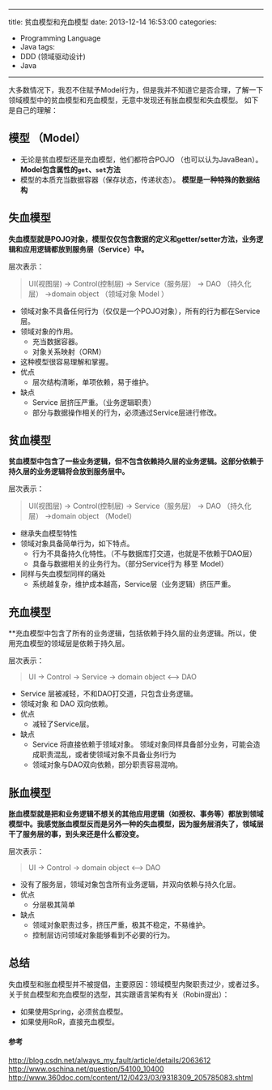 ﻿----
title: 贫血模型和充血模型
date: 2013-12-14 16:53:00
categories: 
- Programming Language
- Java
tags:
- DDD (领域驱动设计)
- Java
----

大多数情况下，我忍不住赋予Model行为，但是我并不知道它是否合理，了解一下领域模型中的贫血模型和充血模型，无意中发现还有胀血模型和失血模型。 如下是自己的理解：

## 模型 （Model）
* 无论是贫血模型还是充血模型，他们都符合POJO （也可以认为JavaBean）。
**Model包含属性的`get`、`set`方法**
* 模型的本质充当数据容器（保存状态，传递状态）。
**模型是一种特殊的数据结构**


## 失血模型
**失血模型就是POJO对象，模型仅仅包含数据的定义和getter/setter方法，业务逻辑和应用逻辑都放到服务层（Service）中。** 

层次表示：
> UI(视图层) -> Control(控制层) -> Service（服务层） -> DAO （持久化层） ->domain object （领域对象 Model ）

* 领域对象不具备任何行为（仅仅是一个POJO对象），所有的行为都在Service层。
* 领域对象的作用。
   * 充当数据容器。
   * 对象关系映射（ORM）
* 这种模型很容易理解和掌握。
* 优点
   * 层次结构清晰，单项依赖，易于维护。
* 缺点
   * Service 层挤压严重。（业务逻辑职责） 
   * 部分与数据操作相关的行为，必须通过Service层进行修改。

## 贫血模型
**贫血模型中包含了一些业务逻辑，但不包含依赖持久层的业务逻辑。这部分依赖于持久层的业务逻辑将会放到服务层中。**

层次表示：
> UI(视图层) -> Control(控制层) -> Service（服务层） -> DAO （持久化层） ->domain object （Model）

* 继承失血模型特性
* 领域对象具备简单行为，如下特点。
    * 行为不具备持久化特性。（不与数据库打交道，也就是不依赖于DAO层）
    * 具备与数据相关的业务行为。（部分Service行为 移至 Model）
* 同样与失血模型同样的痛处
   * 系统越复杂，维护成本越高，Service层（业务逻辑）挤压严重。

## 充血模型
**充血模型中包含了所有的业务逻辑，包括依赖于持久层的业务逻辑。所以，使用充血模型的领域层是依赖于持久层。

层次表示：
> UI -> Control -> Service -> domain object <--> DAO

* Service 层被减轻，不和DAO打交道，只包含业务逻辑。
*  领域对象 和 DAO 双向依赖。
* 优点
   * 减轻了Service层。
* 缺点
   * Service 将直接依赖于领域对象。 领域对象同样具备部分业务，可能会造成职责混乱，或者使领域对象不具备业务I行为
   * 领域对象与DAO双向依赖，部分职责容易混响。



## 胀血模型
**胀血模型就是把和业务逻辑不想关的其他应用逻辑（如授权、事务等）都放到领域模型中。我感觉胀血模型反而是另外一种的失血模型，因为服务层消失了，领域层干了服务层的事，到头来还是什么都没变。**

层次表示：
> UI -> Control -> domain object <--> DAO

* 没有了服务层，领域对象包含所有业务逻辑，并双向依赖与持久化层。
* 优点
   * 分层极其简单
* 缺点
   * 领域对象职责过多，挤压严重，极其不稳定，不易维护。
   * 控制层访问领域对象能够看到不必要的行为。


## 总结
失血模型和胀血模型并不被提倡，主要原因：领域模型内聚职责过少，或者过多。
关于贫血模型和充血模型的选型，其实跟语言架构有关（Robin提出）：
* 如果使用Spring，必须贫血模型。
* 如果使用RoR，直接充血模型。





#### 参考
http://blog.csdn.net/always_my_fault/article/details/2063612
http://www.oschina.net/question/54100_10400
http://www.360doc.com/content/12/0423/03/9318309_205785083.shtml